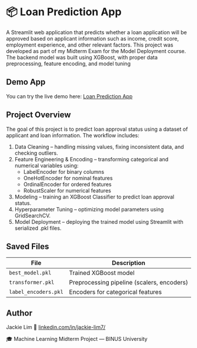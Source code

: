 # 📦 Loan Prediction App

A Streamlit web application that predicts whether a loan application will be approved based on applicant information such as income, credit score, employment experience, and other relevant factors.
This project was developed as part of my Midterm Exam for the Model Deployment course. The backend model was built using XGBoost, with proper data preprocessing, feature encoding, and model tuning

## Demo App
You can try the live demo here:
[Loan Prediction App](https://md-uts.streamlit.app/)

## Project Overview

The goal of this project is to predict loan approval status using a dataset of applicant and loan information.
The workflow includes:
1. Data Cleaning – handling missing values, fixing inconsistent data, and checking outliers.
2. Feature Engineering & Encoding – transforming categorical and numerical variables using:
   - LabelEncoder for binary columns
   - OneHotEncoder for nominal features
   - OrdinalEncoder for ordered features
   - RobustScaler for numerical features
3. Modeling – training an XGBoost Classifier to predict loan approval status.
4. Hyperparameter Tuning – optimizing model parameters using GridSearchCV.
5. Model Deployment – deploying the trained model using Streamlit with serialized .pkl files.

## Saved Files
| File                 | Description                                |
| -------------------- | ------------------------------------------ |
| `best_model.pkl`     | Trained XGBoost model                      |
| `transformer.pkl`    | Preprocessing pipeline (scalers, encoders) |
| `label_encoders.pkl` | Encoders for categorical features          |


## Author
Jackie Lim
📧 [linkedin.com/in/jackie-lim7/](https://linkedin.com/in/jackie-lim7/)

🎓 Machine Learning Midterm Project — BINUS University  
